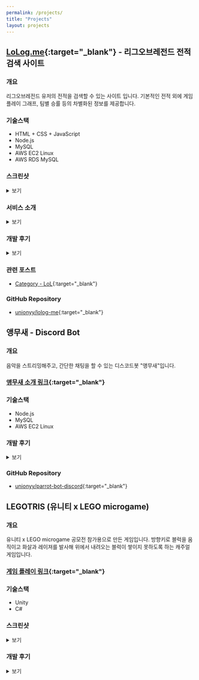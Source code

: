 ```yaml
---
permalink: /projects/
title: "Projects"
layout: projects
---
```


## [LoLog.me](https://LoLog.me){:target="_blank"} - 리그오브레전드 전적검색 사이트

### 개요
리그오브레전드 유저의 전적을 검색할 수 있는 사이트 입니다. 기본적인 전적 외에 게임 플레이 그래프, 팀별 승률 등의 차별화된 정보를 제공합니다.

### 기술스택
* HTML + CSS + JavaScript
* Node.js
* MySQL
* AWS EC2 Linux
* AWS RDS MySQL

### 스크린샷
<details markdown="1">
<summary style="cursor:pointer;">보기</summary>

![LoLog Menu](/assets/images/portfolio/lolog-main.png)

![LoLog Graph](/assets/images/portfolio/lolog-graph.png)

![LoLog Recent](/assets/images/portfolio/lolog-recent.png)

![LoLog Detail](/assets/images/portfolio/lolog-detail.png)

![LoLog Deal](/assets/images/portfolio/lolog-deal.png)

</details>

### 서비스 소개
<details markdown="1">
<summary style="cursor:pointer;">보기</summary>
[LoLog.me](https://LoLog.me){:target="_blank"}에서 리그오브레전드 유저 닉네임을 검색하면, 유저의 게임 전적 데이터를 확인할 수 있습니다. 최근 2년간의 데이터가 제공되며, 유저들이 흥미로워할만한 여러가지 데이터들이 제공됩니다. 전적 상세 조회 등의 기본 데이터 외에도 팀별 승률 게임 플레이 빈도수 그래프 등의 차별화된 데이터를 추가로 제공합니다.

제공되는 데이터
* 프로필 이미지, 랭크 등의 유저 데이터
* K/D/A, 골드, 레벨, 데미지, 아이템 등의 게임 상세 데이터
* 날짜별, 기간별, 챔피언별, 포지션별 게임 전적 데이터
* 팀별, 게임 길이별 승률

유저 사용성
* 다양한 검색 옵션
* 유저에게 익숙한 게임 클라이언트 내 UI 다수 차용
* 반응형 웹으로 모바일 완벽 지원
* 한국어 / 영어 두가지 언어 제공

</details>

### 개발 후기
<details markdown="1">
<summary style="cursor:pointer;">보기</summary>
웹서비스를 처음부터 끝까지 개발해나가면서 웹 프로그래밍에 관한 지식 뿐만 아니라 도메인, SSL 인증, DB, AWS 서비스 등 다양한 지식을 쌓을 수 있었습니다. 특히, 많은 양의 데이터를 API를 통해 가져오고 가공하여 다시 유저에게 전송하여 보여주는 과정을 서버, 클라이언트, 데이터베이스가 균형있게 분담하게 하여 효율성을 높이고 응답시간을 줄이는 과정은 매우 흥미로웠습니다.

설계 과정에서 주의깊게 고려한 사항들은 게임사 API의 형태와 Rate Limit, 서버와 클라이언트의 부하, 네트워크 통신량, 데이터베이스 용량 등이었습니다. 서버는 게임사 API를 이용하여 데이터를 가져오고 서비스에 필요한 데이터만을 추출하여 데이터베이스에 저장합니다. 서버는 이 데이터들을 JSON 형태로 클라이언트에게 제공합니다. 클라이언트는 가져온 데이터를 직접 가공하여 HTML 문서를 만들고 화면을 표시합니다.

이 과정은 서버가 게임사 API에 동일한 요청을 하지 않도록 하여 서버의 API 호출량과 부하를 줄입니다. 또한 중복되는 HTML 코드를 클라이언트에게 한번만 전송하도록 하여 서버와 클라이언트 간의 네트워크 통신량을 줄입니다. 그리고 데이터베이스에는 필요한 데이터만을 저장하여 데이터베이스 용량이 효율적으로 사용됩니다.

웹 서비스를 완성해나가는 과정에서 프로그래밍 내, 외적으로 시행착오가 많았지만 서비스가 조금씩 발전해나가는 과정을 보면서 뿌듯했습니다. 또한 새로운 지식을 재밌는 방법으로 배워나간다는 사실이 매우 만족스러웠습니다. 이 여러 지식과 더불어 프로젝트를 진행하면서, 앞으로 새로운 프로젝트에 자신감있게 도전할 수 있는 힘을 얻은 것 같습니다.
</details>

### 관련 포스트
* [Category - LoL](/categories/#lol){:target="_blank"}

### GitHub Repository
* [unionyy/lolog-me](https://github.com/unionyy/lolog-me){:target="_blank"}


## 앵무새 - Discord Bot

### 개요
음악을 스트리밍해주고, 간단한 채팅을 할 수 있는 디스코드봇 "앵무새"입니다.

### [앵무새 소개 링크](https://koreanbots.dev/bots/795333228662751253){:target="_blank"}

### 기술스택
* Node.js
* MySQL
* AWS EC2 Linux

### 개발 후기
<details markdown="1">
<summary style="cursor:pointer;">보기</summary>
앵무새는 디스코드에서 친구들과 함께 음악을 듣기 위해 개발하게된 디스코드봇입니다. 친구가 초대한 음악 스트리밍봇이 자주 끊기거나 오류가 나서 제가 직접 봇을 만들게 된 것입니다.

디스코드에서 공식으로 제공하는 Discord.js 모듈을 이용하여 Node.js 기반의 채팅봇 서버를 구축하였습니다. 명령어를 통해 유튜브에서 음악을 검색 및 재생해주고, 편의성을 위해 재생 목록, 재생 모드 등의 기능을 추가하였습니다. 추가로 앵무새라는 컨셉을 잡고 말을 따라하거나 가르칠 수 있도록 해서 소소한 재미를 더했습니다.

앵무새 서버는 AWS EC2 서버에서 24시간 구동됩니다. 처음에는 친구들과 사용하기 위해서 앵무새봇을 만들었지만 친구들이 잘 사용해주고 좋은 평가를 해주자, 다른 유저들도 이용할 수 있도록 배포하였습니다. 현재 앵무새는 2300개 이상의 디스코드 서버에 초대되어 열심히 노래하고 있습니다.

앵무새를 개발하면서 저에게 가장 큰 깨달음을 준 것은 다른 사람들이 만들어 놓은 모듈을 적절히 사용하는 법을 배운 것입니다. 개발 단계에서 발생하는 버그 중에서 가장 원인을 찾기 힘든 버그가 다른 사람이 만들어 놓은 모듈에서 발생하는 문제를 찾는 것이었습니다.

음악 스트리밍이 7분대에 갑자기 종료되는 버그가 있었는데, 이는 유튜브 스트리밍 모듈을 최신 버전의 Node.js 엔진에서 구동했을 때 발생하는 버그였습니다. 버그가 발생한 시점이 앵무새 서버를 EC2 서버에 올린 시점이라서 원인을 찾기 매우 힘들었습니다. 예상되는 원인을 제거하고 테스트를 해볼 때마다 7분을 기다려야했기에 더욱 힘든 작업이었습니다. 결국 Node.js 버전을 LTS 버전으로 낮추자 버그가 픽스되었습니다.

앵무새를 24시간 돌리기 시작하자 시간이 지날 수록 메모리 점유량이 점점 늘어나는 것을 발견했습니다. 이는 어딘가에서 조금씩 메모리 누수가 발생하고 있다는 뜻이었습니다. 테스트를 통해 음악 스트리밍이 종료될 때마다 메모리 해제가 완벽히 이루어지지 않고 Active Handler의 일부가 남아 메모리를 점유하고 있다는 것을 알아냈습니다. 이를 해결하기 위해 모듈의 코드에서 버그 발생 지점을 찾았고 이를 수정하였습니다.

코드에 문제가 있다는 것을 찾았기에 깃헙 이슈를 올리고 제가 수정한 코드를 제공했습니다. 얼마뒤 관리자가 모듈을 업데이트 해주었고 메모리 누수 문제가 해결되었습니다. (제가 짰던 코드보다 좀 더 깔끔한 코드로 해결되었습니다)

이처럼 다른사람이 만든 모듈을 사용할 때에 문제가 발생하면 테스트나 검색을 중심으로 해결해야 했기에 원인을 찾는게 어려웠습니다. 이 경험을 통해서 모듈을 사용할 때 주의해야할 점이나 문제를 찾고 해결하는 방법을 알게 되었고 모듈을 사용해 더욱 효율적인 개발을 하는 법을 배웠습니다.

</details>

### GitHub Repository
* [unionyy/parrot-bot-discord](https://github.com/unionyy/parrot-bot-discord){:target="_blank"}


## LEGOTRIS (유니티 x LEGO microgame)

### 개요
유니티 x LEGO microgame 공모전 참가용으로 만든 게임입니다. 방향키로 블럭을 움직이고 화살과 레이져를 발사해 위에서 내려오는 블럭이 쌓이지 못하도록 하는 캐주얼 게임입니다.

### [게임 플레이 링크](https://play.unity.com/mg/lego/legotris){:target="_blank"}

### 기술스택
* Unity
* C#

### 스크린샷
<details markdown="1">
<summary style="cursor:pointer;">보기</summary>

![LEGOTRIS Menu](/assets/images/portfolio/legotrismenu.png)

![LEGOTRIS Play](/assets/images/portfolio/legotrisplay.png)

</details>

### 개발 후기
<details markdown="1">
<summary style="cursor:pointer;">보기</summary>
LEGOTRIS는 유니티 x LEGO microgame 공모전에 참가하기 위해 만든 게임입니다. 유니티와 C#을 기반으로 프로젝트를 진행했고 WebGL로 배포하였습니다.

LEGOTRIS는 제가 만든 서비스를 인터넷에 배포한 첫 경험이었습니다. 유저들이 제가 만든 게임을 플레이해주고 재밌다고 댓글을 남기는 것을 보면서 색다른 기쁨을 느낄 수 있었습니다. 그래서 저는 유저들이 좀더 재밌게 게임을 즐길 수 있도록 관심을 가지고 게임을 지속적으로 업데이트했습니다.

이 경험을 통해서 제가 다수의 유저들이 사용하는 서비스를 만드는 일에 흥미가 있다는 것을 알게 되었습니다.
</details>